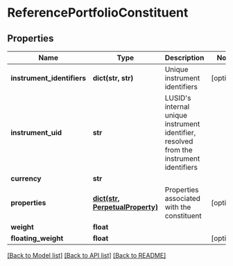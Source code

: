 # ReferencePortfolioConstituent


## Properties
Name | Type | Description | Notes
------------ | ------------- | ------------- | -------------
**instrument_identifiers** | **dict(str, str)** | Unique instrument identifiers | [optional] 
**instrument_uid** | **str** | LUSID&#39;s internal unique instrument identifier, resolved from the instrument identifiers | 
**currency** | **str** |  | 
**properties** | [**dict(str, PerpetualProperty)**](PerpetualProperty.md) | Properties associated with the constituent | [optional] 
**weight** | **float** |  | 
**floating_weight** | **float** |  | [optional] 

[[Back to Model list]](../README.md#documentation-for-models) [[Back to API list]](../README.md#documentation-for-api-endpoints) [[Back to README]](../README.md)


